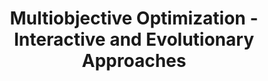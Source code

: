 ---
title: 'Multiobjective Optimization - Interactive and Evolutionary Approaches' 
acronym: MOIEA
type: AL
webpage: 'https://doi.org/10.1007/978-3-540-88908-3' 
---
